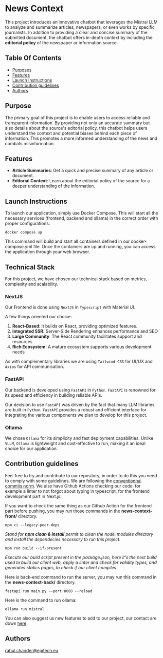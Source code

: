 # News Context

This project introduces an innovative chatbot that leverages the Mistral LLM to analyze and summarize articles, newspapers, or even works by specific journalists. In addition to providing a clear and concise summary of the submitted document, the chatbot offers in-depth context 
by including the **editorial policy** of the newspaper or information source.

## Table Of Contents

- [Purposes](#purposes)
- [Features](#features)
- [Launch Instructions](#launch-instructions)
- [Contribution guidelines](#contribution-guidelines)
- [Authors](#authors)

## Purpose

The primary goal of this project is to enable users to access reliable and transparent information. By providing not only an accurate summary but also details about the source's editorial policy, this chatbot helps users understand the context and potential biases behind each piece of information. This promotes a more informed understanding of the news and combats misinformation.

## Features

- **Article Summaries**: Get a quick and precise summary of any article or document.
- **Editorial Context**: Learn about the editorial policy of the source for a deeper understanding of the information.

## **Launch Instructions**

To launch our application, simply use Docker Compose. This will start all the necessary services (frontend, backend and ollama) in the correct order with proper configurations:

```
docker compose up
```

This command will build and start all containers defined  in our docker-compose.yml file. Once the containers are up and running,  you can access the application through your web browser.

## Technical Stack

For this project, we have chosen our technical stack based on metrics, complexity and scalability.

### NextJS

Our Frontend is done using `NextJS` in `Typescript` with Material UI.

A few things oriented our choice:
1. **React-Based**: It builds on React, providing optimized features.
2. **Integrated SSR**: Server-Side Rendering enhances performance and SEO
3. **Large Community**: The React community facilitates support and resources
4. **Rich Ecosystem**: A mature ecosystem supports various development needs

As with complementary libraries we are using `Tailwind CSS` for UI/UX and `Axios` for API communication.

### FastAPI

Our backend is developed using `FastAPI` in `Python`. `FastAPI` is renowned for its speed and efficiency in building reliable APIs.

Our decision to use `FastAPI` was driven by the fact that many LLM libraries are built in `Python`. `FastAPI` provides a robust and efficient interface for integrating the various components we plan to develop for this project.

### Ollama

We chose `Ollama` for its simplicity and fast deployment capabilities. Unlike `VLLM`, `Ollama` is lightweight and cost-effective to run, making it an ideal choice for our application.

## **Contribution guidelines**

Feel free to try and contribute to our repository, in order to do this you need to comply with some guidelines. We are following the [conventionnal commits norm](https://www.conventionalcommits.org/en/v1.0.0/). We also have Github Actions checking our code, for example a linter to not forgot about typing in typescript, for the frontend 
development part in Next.js.

If you want to check the same thing as our Github Action for the frontend part before pushing, you may run those commands in the **news-context-front/** directory.

```
npm ci --legacy-peer-deps
```

*Stand for **npm clean & install** permit to clean the node_modules directory and install the dependecies necessary to run this project.*

```
npm run build --if-present
```

*Execute our build script present in the package.json, here it's the next build used to build our client web, apply a linter and check for validity types, and generates statics pages, to check if our client compiles.*

Here is back-end command to run the server, you may run this command in the **news-context-back/** directory.

```
fastapi run main.py --port 8000 --reload
```

Here is the command to run ollama:
```
ollama run mistral
```

You can also suggest us new features to add to our project, our contact are down [here](https://www.notion.so/News-Context-1942a009765c80f89751f2c69f6df7bb?pvs=21).

## **Authors**

rahul.chander@epitech.eu
